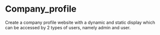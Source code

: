 # Company_profile
Create a company profile website with a dynamic and static display which can be accessed by 2 types of users, namely admin and user.
